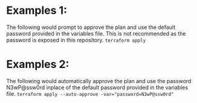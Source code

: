 # Examples 1:
The following would prompt to approve the plan and use the default password provided in the variables file.  This is not recommended as the password is exposed in this repository.
`
terraform apply
`
# Examples 2:
The following would automatically approve the plan and use the password N3wP@ssw0rd inplace of the default password provided in the variables file.
`
terraform apply --auto-approve -var="password=N3wP@ssw0rd"
`
